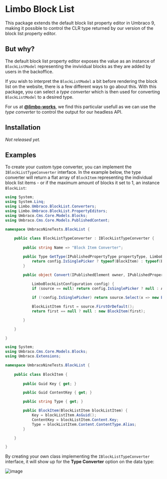# Limbo Block List

This package extends the default block list property editor in Umbraco 9, making it possible to control the CLR type returned by our version of the block list property editor.

## But why?

The default block list property editor exposes the value as an instance of `BlockListModel` representing the invividual blocks as they are added by users in the backoffice.

If you wish to interpret the `BlockListModel` a bit before rendering the block list on the website, there is a few different ways to go about this. With this package, you can select a *type converter* which is then used for converting `BlockListModel` to a desired type.

For us at [**@limbo-works**](https://github.com/limbo-works), we find this particular usefull as we can use the *type converter* to control the output for our headless API.

## Installation

*Not released yet.*

## Examples

To create your custom type converter, you can implement the `IBlockListTypeConverter` interface. In the example below, the type converter will return a flat array of `BlockItem` representing the individual block list items - or if the maximum amount of blocks it set to 1, an instance `BlockList`:

```csharp
using System;
using System.Linq;
using Limbo.Umbraco.BlockList.Converters;
using Limbo.Umbraco.BlockList.PropertyEditors;
using Umbraco.Cms.Core.Models.Blocks;
using Umbraco.Cms.Core.Models.PublishedContent;

namespace UmbracoNineTests.BlockList {
    
    public class BlockListTypeConverter : IBlockListTypeConverter {
        
        public string Name => "Block Item Converter";

        public Type GetType(IPublishedPropertyType propertyType, LimboBlockListConfiguration config) {
            return config.IsSinglePicker ? typeof(BlockItem) : typeof(BlockItem[]);
        }

        public object Convert(IPublishedElement owner, IPublishedPropertyType propertyType, BlockListModel source,
            
            LimboBlockListConfiguration config) {
            if (source == null) return config.IsSinglePicker ? null : Array.Empty<BlockItem>();

            if (!config.IsSinglePicker) return source.Select(x => new BlockItem(x)).ToArray();

            BlockListItem first = source.FirstOrDefault();
            return first == null ? null : new BlockItem(first);

        }

    }

}
```

```csharp
using System;
using Umbraco.Cms.Core.Models.Blocks;
using Umbraco.Extensions;

namespace UmbracoNineTests.BlockList {
    
    public class BlockItem {
        
        public Guid Key { get; }

        public Guid ContentKey { get; }

        public string Type { get; }

        public BlockItem(BlockListItem blockListItem) {
            Key = blockListItem.AsGuid();
            ContentKey = blockListItem.Content.Key;
            Type = blockListItem.Content.ContentType.Alias;
        }

    }

}
```

By creating your own class implementing the `IBlockListTypeConverter` interface, it will show up for the **Type Converter** option on the data type:

![image](https://user-images.githubusercontent.com/3634580/150651412-d623fe90-c459-4c73-9f67-75461ae448e0.png)
